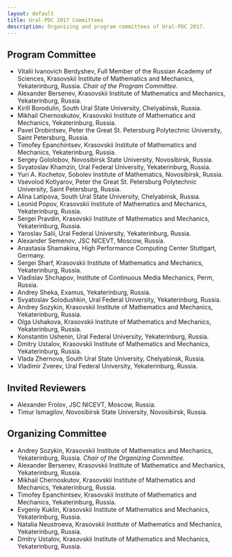 ```yaml
---
layout: default
title: Ural-PDC 2017 Committees
description: Organizing and program committees of Ural-PDC 2017.
---
```


## Program Committee

* Vitalii Ivanovich Berdyshev, Full Member of the Russian Academy of Sciences, Krasovskii Institute of Mathematics and Mechanics, Yekaterinburg, Russia. *Chair of the Program Committee.*
* Alexander Bersenev, Krasovskii Institute of Mathematics and Mechanics, Yekaterinburg, Russia.
* Kirill Borodulin, South Ural State University, Chelyabinsk, Russia.
* Mikhail Chernoskutov, Krasovskii Institute of Mathematics and Mechanics, Yekaterinburg, Russia.
* Pavel Drobintsev, Peter the Great St. Petersburg Polytechnic University, Saint Petersburg, Russia.
* Timofey Epanchintsev, Krasovskii Institute of Mathematics and Mechanics, Yekaterinburg, Russia.
* Sergey Gololobov, Novosibirsk State University, Novosibirsk, Russia.
* Svyatoslav Khamzin, Ural Federal University, Yekaterinburg, Russia.
* Yuri A. Kochetov, Sobolev Institute of Mathematics, Novosibirsk, Russia.
* Vsevolod Kotlyarov, Peter the Great St. Petersburg Polytechnic University, Saint Petersburg, Russia.
* Alina Latipova, South Ural State University, Chelyabinsk, Russia.
* Leonid Popov, Krasovskii Institute of Mathematics and Mechanics, Yekaterinburg, Russia.
* Sergei Pravdin, Krasovskii Institute of Mathematics and Mechanics, Yekaterinburg, Russia.
* Yaroslav Salii, Ural Federal University, Yekaterinburg, Russia.
* Alexander Semenov, JSC NICEVT, Moscow, Russia.
* Anastasia Shamakina, High Performance Computing Center Stuttgart, Germany.
* Sergei Sharf, Krasovskii Institute of Mathematics and Mechanics, Yekaterinburg, Russia.
* Vladislav Shchapov, Institute of Continuous Media Mechanics, Perm, Russia.
* Andrey Sheka, Examus, Yekaterinburg, Russia.
* Svyatoslav Solodushkin, Ural Federal University, Yekaterinburg, Russia.
* Andrey Sozykin, Krasovskii Institute of Mathematics and Mechanics, Yekaterinburg, Russia.
* Olga Ushakova, Krasovskii Institute of Mathematics and Mechanics, Yekaterinburg, Russia.
* Konstantin Ushenin, Ural Federal University, Yekaterinburg, Russia.
* Dmitry Ustalov, Krasovskii Institute of Mathematics and Mechanics, Yekaterinburg, Russia.
* Vlada Zhernova, South Ural State University, Chelyabinsk, Russia.
* Vladimir Zverev, Ural Federal University, Yekaterinburg, Russia.

## Invited Reviewers

* Alexander Frolov, JSC NICEVT, Moscow, Russia.
* Timur Ismagilov, Novosibirsk State University, Novosibirsk, Russia.

## Organizing Committee

* Andrey Sozykin, Krasovskii Institute of Mathematics and Mechanics, Yekaterinburg, Russia. *Chair of the Organizing Committee.*
* Alexander Bersenev, Krasovskii Institute of Mathematics and Mechanics, Yekaterinburg, Russia.
* Mikhail Chernoskutov, Krasovskii Institute of Mathematics and Mechanics, Yekaterinburg, Russia.
* Timofey Epanchintsev, Krasovskii Institute of Mathematics and Mechanics, Yekaterinburg, Russia.
* Evgeniy Kuklin, Krasovskii Institute of Mathematics and Mechanics, Yekaterinburg, Russia.
* Natalia Neustroeva, Krasovskii Institute of Mathematics and Mechanics, Yekaterinburg, Russia.
* Dmitry Ustalov, Krasovskii Institute of Mathematics and Mechanics, Yekaterinburg, Russia.

